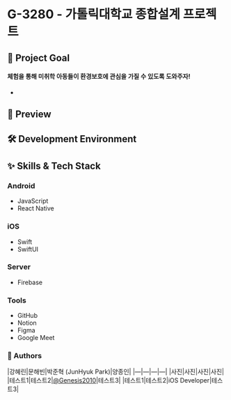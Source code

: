 # G-3280 - 가톨릭대학교 종합설계 프로젝트

## 🎯 Project Goal
#### 체험을 통해 미취학 아동들이 환경보호에 관심을 가질 수 있도록 도와주자!

- 

## 📱 Preview

## 🛠️ Development Environment 

## ✨ Skills & Tech Stack

### Android
- JavaScript
- React Native

### iOS 
- Swift 
- SwiftUI

### Server
- Firebase

### Tools
- GitHub
- Notion
- Figma
- Google Meet

### 👥 Authors
|강혜린|문해빈|박준혁 (JunHyuk Park)|양종인|
|—|—|—|—|
|사진|사진|사진|사진|
|테스트1|테스트2|[@Genesis2010](https://github.com/Genesis2010)|테스트3|
|테스트1|테스트2|iOS Developer|테스트3|
